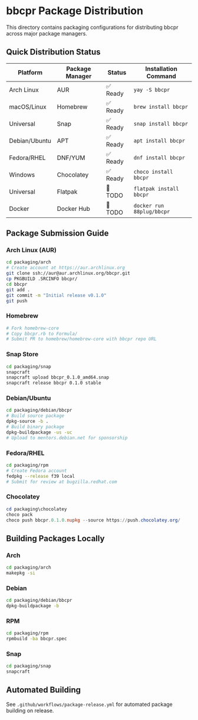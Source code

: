 # bbcpr Package Distribution

This directory contains packaging configurations for distributing bbcpr across major package managers.

## Quick Distribution Status

| Platform | Package Manager | Status | Installation Command |
|----------|----------------|--------|---------------------|
| Arch Linux | AUR | ✅ Ready | `yay -S bbcpr` |
| macOS/Linux | Homebrew | ✅ Ready | `brew install bbcpr` |
| Universal | Snap | ✅ Ready | `snap install bbcpr` |
| Debian/Ubuntu | APT | ✅ Ready | `apt install bbcpr` |
| Fedora/RHEL | DNF/YUM | ✅ Ready | `dnf install bbcpr` |
| Windows | Chocolatey | ✅ Ready | `choco install bbcpr` |
| Universal | Flatpak | 🚧 TODO | `flatpak install bbcpr` |
| Docker | Docker Hub | 🚧 TODO | `docker run 88plug/bbcpr` |

## Package Submission Guide

### Arch Linux (AUR)
```bash
cd packaging/arch
# Create account at https://aur.archlinux.org
git clone ssh://aur@aur.archlinux.org/bbcpr.git
cp PKGBUILD .SRCINFO bbcpr/
cd bbcpr
git add .
git commit -m "Initial release v0.1.0"
git push
```

### Homebrew
```bash
# Fork homebrew-core
# Copy bbcpr.rb to Formula/
# Submit PR to homebrew/homebrew-core with bbcpr repo URL
```

### Snap Store
```bash
cd packaging/snap
snapcraft
snapcraft upload bbcpr_0.1.0_amd64.snap
snapcraft release bbcpr 0.1.0 stable
```

### Debian/Ubuntu
```bash
cd packaging/debian/bbcpr
# Build source package
dpkg-source -b .
# Build binary package
dpkg-buildpackage -us -uc
# Upload to mentors.debian.net for sponsorship
```

### Fedora/RHEL
```bash
cd packaging/rpm
# Create Fedora account
fedpkg --release f39 local
# Submit for review at bugzilla.redhat.com
```

### Chocolatey
```powershell
cd packaging\chocolatey
choco pack
choco push bbcpr.0.1.0.nupkg --source https://push.chocolatey.org/
```

## Building Packages Locally

### Arch
```bash
cd packaging/arch
makepkg -si
```

### Debian
```bash
cd packaging/debian/bbcpr
dpkg-buildpackage -b
```

### RPM
```bash
cd packaging/rpm
rpmbuild -ba bbcpr.spec
```

### Snap
```bash
cd packaging/snap
snapcraft
```

## Automated Building

See `.github/workflows/package-release.yml` for automated package building on release.